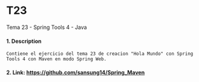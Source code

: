 # T23
Tema 23 - Spring Tools 4 - Java

#### 1. Description
```
Contiene el ejercicio del tema 23 de creacion "Hola Mundo" con Spring Tools 4 con Maven en modo Spring Web.
```

#### 2. Link: https://github.com/sansung14/Spring_Maven
